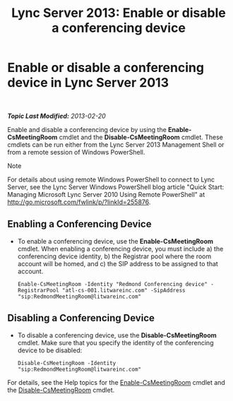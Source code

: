 ﻿---
title: 'Lync Server 2013: Enable or disable a conferencing device'
TOCTitle: Enable or disable a conferencing device
ms:assetid: d5140e38-d015-4706-9bde-cf2fa748c36b
ms:mtpsurl: https://technet.microsoft.com/en-us/library/JJ994070(v=OCS.15)
ms:contentKeyID: 51803981
ms.date: 07/23/2014
mtps_version: v=OCS.15
---

<div data-xmlns="http://www.w3.org/1999/xhtml">

<div class="topic" data-xmlns="http://www.w3.org/1999/xhtml" data-msxsl="urn:schemas-microsoft-com:xslt" data-cs="http://msdn.microsoft.com/en-us/">

<div data-asp="http://msdn2.microsoft.com/asp">

# Enable or disable a conferencing device in Lync Server 2013

</div>

<div id="mainSection">

<div id="mainBody">

<span> </span>

_**Topic Last Modified:** 2013-02-20_

Enable and disable a conferencing device by using the **Enable-CsMeetingRoom** cmdlet and the **Disable-CsMeetingRoom** cmdlet. These cmdlets can be run either from the Lync Server 2013 Management Shell or from a remote session of Windows PowerShell.

<div class="alert">


> [!NOTE]
> For details about using remote Windows PowerShell to connect to Lync Server, see the Lync Server Windows PowerShell blog article "Quick Start: Managing Microsoft Lync Server 2010 Using Remote PowerShell" at <A href="http://go.microsoft.com/fwlink/p/?linkid=255876">http://go.microsoft.com/fwlink/p/?linkId=255876</A>.



</div>

<div>


<div>

## Enabling a Conferencing Device

  - To enable a conferencing device, use the **Enable-CsMeetingRoom** cmdlet. When enabling a conferencing device, you must include a) the conferencing device identity, b) the Registrar pool where the room account will be homed, and c) the SIP address to be assigned to that account.
    
        Enable-CsMeetingRoom -Identity "Redmond Conferencing device" -RegistrarPool "atl-cs-001.litwareinc.com" -SipAddress "sip:RedmondMeetingRoom@litwareinc.com"

</div>

<div>

## Disabling a Conferencing Device

  - To disable a conferencing device, use the **Disable-CsMeetingRoom** cmdlet. Make sure that you specify the identity of the conferencing device to be disabled:
    
        Disable-CsMeetingRoom -Identity "sip:RedmondMeetingRoom@litwareinc.com"

</div>

For details, see the Help topics for the [Enable-CsMeetingRoom](enable-csmeetingroom.md) cmdlet and the [Disable-CsMeetingRoom](disable-csmeetingroom.md) cmdlet.

</div>

</div>

<span> </span>

</div>

</div>

</div>

